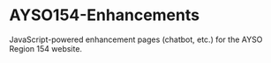 # AYSO154-Enhancements
JavaScript-powered enhancement pages (chatbot, etc.) for the AYSO Region 154 website.
